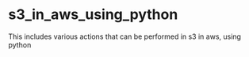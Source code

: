 # s3_in_aws_using_python
This includes various actions that can be performed in s3 in aws, using python
